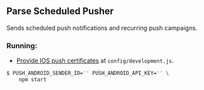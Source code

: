 ## Parse Scheduled Pusher

Sends scheduled push notifications and recurring push campaigns.

### Running:
- [Provide IOS push certificates](http://docs.parseplatform.org/parse-server/guide/#2-configure-parse-server) at `config/development.js`.

```sh
$ PUSH_ANDROID_SENDER_ID='' PUSH_ANDROID_API_KEY='' \
    npm start
```
